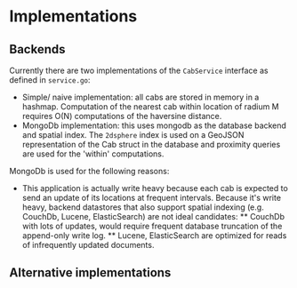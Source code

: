 
# Implementations

## Backends

Currently there are two implementations of the `CabService` interface as defined in `service.go`:

*  Simple/ naive implementation: all cabs are stored in memory in a hashmap. Computation of the
nearest cab within location of radium M requires O(N) computations of the haversine distance.
*  MongoDb implementation: this uses mongodb as the database backend and spatial index. The
`2dsphere` index is used on a GeoJSON representation of the Cab struct in the database and
proximity queries are used for the 'within' computations.

MongoDb is used for the following reasons:
*  This application is actually write heavy because each cab is expected to send an update of
its locations at frequent intervals.  Because it's write heavy, backend datastores that also support
spatial indexing (e.g. CouchDb, Lucene, ElasticSearch) are not ideal candidates:
  ** CouchDb with lots of updates, would require frequent database truncation of the append-only write log.
  ** Lucene, ElasticSearch are optimized for reads of infrequently updated documents.


## Alternative implementations
